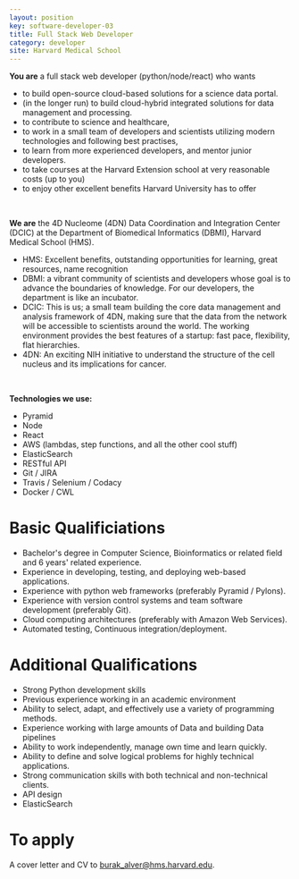 ```yaml
---
layout: position
key: software-developer-03
title: Full Stack Web Developer
category: developer
site: Harvard Medical School
---
```


**You are** a full stack web developer (python/node/react) who wants

- to build open-source cloud-based solutions for a science data portal.
- (in the longer run) to build cloud-hybrid integrated solutions for data management and processing.
- to contribute to science and healthcare,
- to work in a small team of developers and scientists utilizing modern technologies and following best practises, 
- to learn from more experienced developers, and mentor junior developers.
- to take courses at the Harvard Extension school at very reasonable costs (up to you)
- to enjoy other excellent benefits Harvard University has to offer

<br>

**We are** the 4D Nucleome (4DN) Data Coordination and Integration Center (DCIC) at the Department of Biomedical Informatics (DBMI), Harvard Medical School (HMS).

- HMS: Excellent benefits, outstanding opportunities for learning, great resources, name recognition
- DBMI: a vibrant community of scientists and developers whose goal is to advance the boundaries of knowledge. For our developers, the department is like an incubator.
- DCIC: This is us; a small team building the core data management and analysis framework of 4DN, making sure that the data from the network will be accessible to scientists around the world. The working environment provides the best features of a startup: fast pace, flexibility, flat hierarchies.
- 4DN: An exciting NIH initiative to understand the structure of the cell nucleus and its implications for cancer.

<br>

**Technologies we use:**

- Pyramid
- Node
- React
- AWS (lambdas, step functions, and all the other cool stuff)
- ElasticSearch
- RESTful API
- Git / JIRA
- Travis / Selenium / Codacy
- Docker / CWL

# Basic Qualificiations
- Bachelor's degree in Computer Science, Bioinformatics or related field and 6 years' related experience.
- Experience in developing, testing, and deploying web-based applications.
- Experience with python web frameworks (preferably Pyramid / Pylons).
- Experience with version control systems and team software development (preferably Git).
- Cloud computing architectures (preferably with Amazon Web Services).
- Automated testing, Continuous integration/deployment.

# Additional Qualifications
- Strong Python development skills
- Previous experience working in an academic environment 
- Ability to select, adapt, and effectively use a variety of programming methods.
- Experience working with large amounts of Data and building Data pipelines
- Ability to work independently, manage own time and learn quickly. 
- Ability to define and solve logical problems for highly technical applications.
- Strong communication skills with both technical and non-technical clients. 
- API design
- ElasticSearch

# To apply
A cover letter and CV to [burak_alver@hms.harvard.edu](mailto:burak_alver@hms.harvard.edu).
